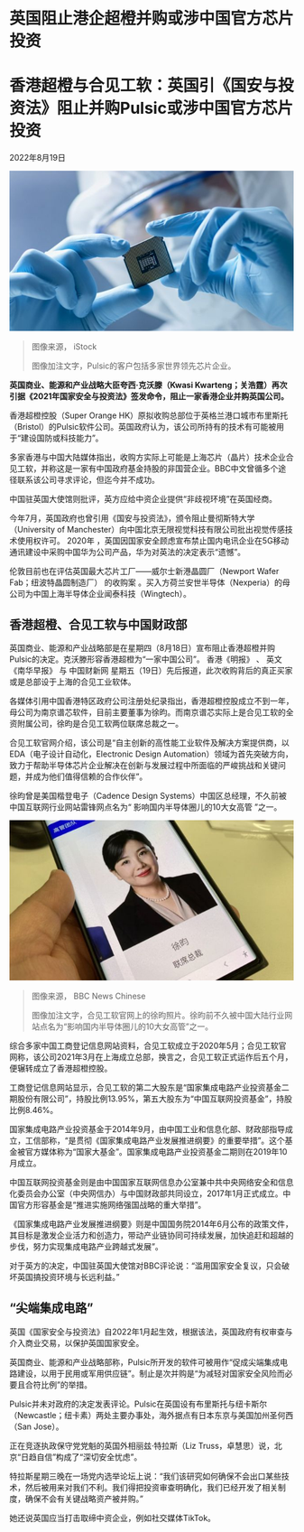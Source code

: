 # 英国阻止港企超橙并购或涉中国官方芯片投资

#  香港超橙与合见工软：英国引《国安与投资法》阻止并购Pulsic或涉中国官方芯片投资

2022年8月19日

![电脑芯片](_126360202_gettyimages-823447826.jpg)

> 图像来源，  iStock
>
> 图像加注文字，Pulsic的客户包括多家世界领先芯片企业。

**英国商业、能源和产业战略大臣夸西·克沃滕（Kwasi Kwarteng；关浩霆）再次引据《2021年国家安全与投资法》签发命令，阻止一家香港企业并购英国公司。**

香港超橙控股（Super Orange HK）原拟收购总部位于英格兰港口城市布里斯托（Bristol）的Pulsic软件公司。英国政府认为，该公司所持有的技术有可能被用于“建设国防或科技能力”。

多家香港与中国大陆媒体指出，收购方实际上可能是上海芯片（晶片）技术企业合见工软，并称这是一家有中国政府基金持股的非国营企业。BBC中文曾循多个途径联系该公司寻求评论，但迄今并不成功。

中国驻英国大使馆则批评，英方应给中资企业提供“非歧视环境”在英国经商。

今年7月，英国政府也曾引用《国安与投资法》，颁令阻止曼彻斯特大学（University of Manchester）向中国北京无限视觉科技有限公司批出视觉传感技术使用权许可。
 2020年  ，英国因国家安全顾虑宣布禁止国内电讯企业在5G移动通讯建设中采购中国华为公司产品，华为对英法的决定表示“遗憾”。

伦敦目前也在评估英国最大芯片工厂——威尔士新港晶圆厂（Newport Wafer Fab；纽波特晶圆制造厂） 的收购案  。买入方荷兰安世半导体（Nexperia）的母公司为中国上海半导体企业闻泰科技（Wingtech）。

##  香港超橙、合见工软与中国财政部

英国商业、能源和产业战略部是在星期四（8月18日）宣布阻止香港超橙并购Pulsic的决定。克沃滕形容香港超橙为“一家中国公司”。
 香港《明报》  、 英文《南华早报》  与 中国财新网  星期五（19日）先后报道，此次收购背后的真正买家或是总部设于上海的合见工业软体。

各媒体引用中国香港特区政府公司注册处纪录指出，香港超橙控股成立不到一年，母公司为南京谱芯软件，目前主要董事为徐昀。而南京谱芯实际上是合见工软的全资附属公司，徐昀是合见工软两位联席总裁之一。

合见工软官网介绍，该公司是“自主创新的高性能工业软件及解决方案提供商，以EDA（电子设计自动化，Electronic Design Automation）领域为首先突破方向，致力于帮助半导体芯片企业解决在创新与发展过程中所面临的严峻挑战和关键问题，并成为他们值得信赖的合作伙伴”。

徐昀曾是美国楷登电子（Cadence Design Systems）中国区总经理，不久前被中国互联网行业网站雷锋网点名为“ 影响国内半导体圈儿的10大女高管  ”之一。

![合见工软官网上的徐昀照片](_126386283_be80465d-a05d-45f9-89d2-bc297bf3115c.jpg)

> 图像来源，  BBC News Chinese
>
> 图像加注文字，合见工软官网上的徐昀照片。徐昀前不久被中国大陆行业网站点名为“影响国内半导体圈儿的10大女高管”之一。

综合多家中国工商登记信息网站资料，合见工软成立于2020年5月；合见工软官网称，该公司2021年3月在上海成立总部，换言之，合见工软正式运作后五个月，便辗转成立了香港超橙控股。


工商登记信息网站显示，合见工软的第二大股东是“国家集成电路产业投资基金二期股份有限公司”，持股比例13.95%，第五大股东为“中国互联网投资基金”，持股比例8.46%。

国家集成电路产业投资基金于2014年9月，由中国工业和信息化部、财政部指导成立，工信部称，“是贯彻《国家集成电路产业发展推进纲要》的重要举措”。这个基金被官方媒体称为“国家大基金”。国家集成电路产业投资基金二期则在2019年10月成立。

中国互联网投资基金则是由中国国家互联网信息办公室兼中共中央网络安全和信息化委员会办公室（中央网信办）与中国财政部共同设立，2017年1月正式成立。中国官方形容基金是“推进实施网络强国战略的重大举措”。

《国家集成电路产业发展推进纲要》则是中国国务院2014年6月公布的政策文件，其目标是激发企业活力和创造力，带动产业链协同可持续发展，加快追赶和超越的步伐，努力实现集成电路产业跨越式发展”。

对于英方的决定，中国驻英国大使馆对BBC评论说：“滥用国家安全复议，只会破坏英国搞投资环境与长远利益。”

##  “尖端集成电路”

英国《国家安全与投资法》自2022年1月起生效，根据该法，英国政府有权审查与介入商业交易，以保护英国国家安全。

英国商业、能源和产业战略部称，Pulsic所开发的软件可被用作“促成尖端集成电路建设，以用于民用或军用供应链”。制止是次并购是“为减轻对国家安全风险而必要且合符比例”的举措。

Pulsic并未对政府的决定发表评论。Pulsic在英国设有布里斯托与纽卡斯尔（Newcastle；纽卡素）两处主要办事处，海外据点有日本东京与美国加州圣何西（San Jose）。

正在竞逐执政保守党党魁的英国外相丽兹·特拉斯（Liz Truss，卓慧思）说，北京“日趋自信”构成了“深切安全忧虑”。

特拉斯星期三晚在一场党内选举论坛上说：“我们该研究如何确保不会出口某些技术，然后被用来对我们不利。我们得把投资审查明确化，我们已经开发了相关制度，确保不会有关键战略资产被并购。”

她还说英国应当打击取缔中资企业，例如社交媒体TikTok。


